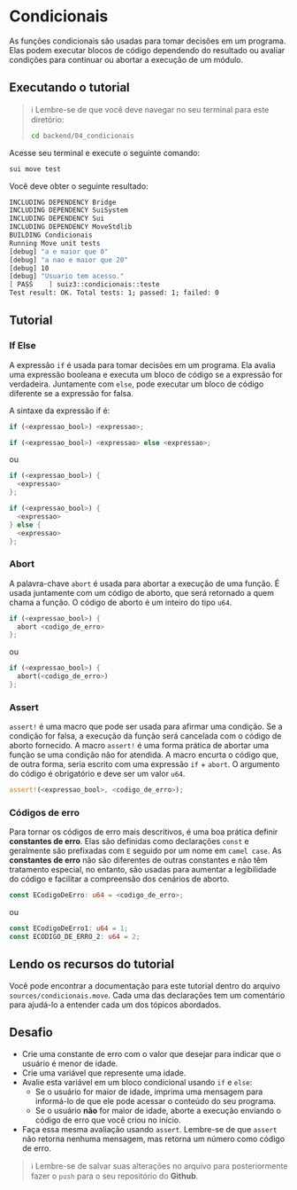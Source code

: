 # Condicionais

As funções condicionais são usadas para tomar decisões em um programa. Elas podem executar blocos de código dependendo do resultado ou avaliar condições para continuar ou abortar a execução de um módulo.

## Executando o tutorial

> :information_source: Lembre-se de que você deve navegar no seu terminal para este diretório:
>```sh
>cd backend/04_condicionais
>```

Acesse seu terminal e execute o seguinte comando:

```sh
sui move test
```

Você deve obter o seguinte resultado:
```sh
INCLUDING DEPENDENCY Bridge
INCLUDING DEPENDENCY SuiSystem
INCLUDING DEPENDENCY Sui
INCLUDING DEPENDENCY MoveStdlib
BUILDING Condicionais
Running Move unit tests
[debug] "a e maior que 0"
[debug] "a nao e maior que 20"
[debug] 10
[debug] "Usuario tem acesso."
[ PASS    ] suiz3::condicionais::teste
Test result: OK. Total tests: 1; passed: 1; failed: 0
```

## Tutorial

### If Else

A expressão `if` é usada para tomar decisões em um programa. Ela avalia uma expressão booleana e executa um bloco de código se a expressão for verdadeira. Juntamente com `else`, pode executar um bloco de código diferente se a expressão for falsa.

A sintaxe da expressão if é:

```rust
if (<expressao_bool>) <expressao>;
```
```rust
if (<expressao_bool>) <expressao> else <expressao>;
```

ou

```rust
if (<expressao_bool>) {
  <expressao>
};
```
```rust
if (<expressao_bool>) {
  <expressao>
} else {
  <expressao>
};
```

### Abort

A palavra-chave `abort` é usada para abortar a execução de uma função. É usada juntamente com um código de aborto, que será retornado a quem chama a função. O código de aborto é um inteiro do tipo `u64`.

```rust
if (<expressao_bool>) {
  abort <codigo_de_erro>
};
```
ou
```rust
if (<expressao_bool>) {
  abort(<codigo_de_erro>)
};
```

### Assert

`assert!` é uma macro que pode ser usada para afirmar uma condição. Se a condição for falsa, a execução da função será cancelada com o código de aborto fornecido. A macro `assert!` é uma forma prática de abortar uma função se uma condição não for atendida. A macro encurta o código que, de outra forma, seria escrito com uma expressão `if` + `abort`. O argumento do código é obrigatório e deve ser um valor `u64`.

```rust
assert!(<expressao_bool>, <codigo_de_erro>);
```

### Códigos de erro

Para tornar os códigos de erro mais descritivos, é uma boa prática definir **constantes de erro**. Elas são definidas como declarações `const` e geralmente são prefixadas com `E` seguido por um nome em `camel case`. As **constantes de erro** não são diferentes de outras constantes e não têm tratamento especial, no entanto, são usadas para aumentar a legibilidade do código e facilitar a compreensão dos cenários de aborto.

```rust
const ECodigoDeErro: u64 = <codigo_de_erro>;
```
ou
```rust
const ECodigoDeErro1: u64 = 1;
const ECODIGO_DE_ERRO_2: u64 = 2;
```

## Lendo os recursos do tutorial

Você pode encontrar a documentação para este tutorial dentro do arquivo `sources/condicionais.move`. Cada uma das declarações tem um comentário para ajudá-lo a entender cada um dos tópicos abordados.

## Desafio

* Crie uma constante de erro com o valor que desejar para indicar que o usuário é menor de idade.
* Crie uma variável que represente uma idade.
* Avalie esta variável em um bloco condicional usando `if` e `else`:
  * Se o usuário for maior de idade, imprima uma mensagem para informá-lo de que ele pode acessar o conteúdo do seu programa.
  * Se o usuário **não** for maior de idade, aborte a execução enviando o código de erro que você criou no início.
* Faça essa mesma avaliação usando `assert`. Lembre-se de que `assert` não retorna nenhuma mensagem, mas retorna um número como código de erro.

> :information_source: Lembre-se de salvar suas alterações no arquivo para posteriormente fazer o `push` para o seu repositório do **Github**.
